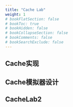 ```yaml
---
title: "Cache Lab"
weight: 1
# bookFlatSection: false
# bookToc: true
# bookHidden: false
# bookCollapseSection: false
# bookComments: false
# bookSearchExclude: false
---
```


## Cache实现

## Cache模拟器设计


## CacheLab2